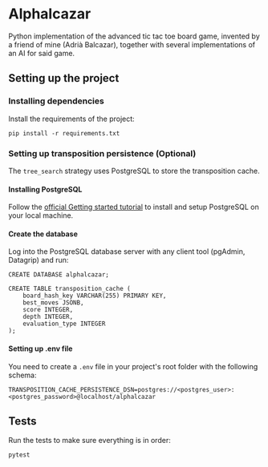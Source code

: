 # Alphalcazar

Python implementation of the advanced tic tac toe board game, invented by a friend of mine (Adrià Balcazar), together with several implementations of an AI for said game.

## Setting up the project

### Installing dependencies

Install the requirements of the project:

`pip install -r requirements.txt`

### Setting up transposition persistence (Optional)

The `tree_search` strategy uses PostgreSQL to store the transposition cache.

#### Installing PostgreSQL

Follow the [official Getting started tutorial](https://www.postgresqltutorial.com/postgresql-getting-started/) to install and setup PostgreSQL on your local machine.

#### Create the database

Log into the PostgreSQL database server with any client tool (pgAdmin, Datagrip) and run:

```
CREATE DATABASE alphalcazar;

CREATE TABLE transposition_cache (
	board_hash_key VARCHAR(255) PRIMARY KEY,
	best_moves JSONB,
	score INTEGER,
	depth INTEGER,
	evaluation_type INTEGER
);
```

#### Setting up .env file

You need to create a `.env` file in your project's root folder with the following schema:

```
TRANSPOSITION_CACHE_PERSISTENCE_DSN=postgres://<postgres_user>:<postgres_password>@localhost/alphalcazar
```


## Tests

Run the tests to make sure everything is in order:

`pytest`